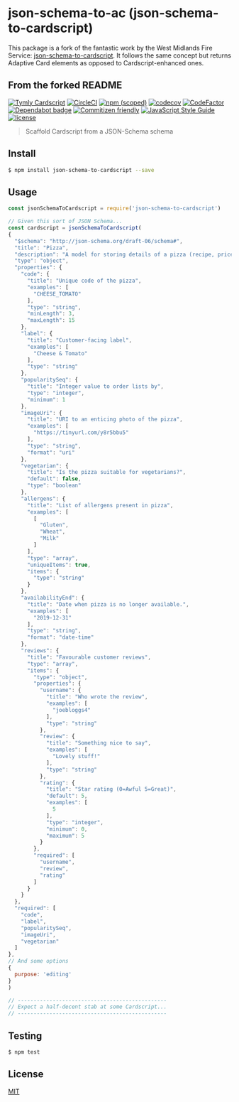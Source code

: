 # json-schema-to-ac (json-schema-to-cardscript)

This package is a fork of the fantastic work by the West Midlands Fire Service: [json-schema-to-cardscript](https://github.com/wmfs/json-schema-to-cardscript). It follows the same concept but returns Adaptive Card elements as opposed to Cardscript-enhanced ones.


## From the forked README

[![Tymly Cardscript](https://img.shields.io/badge/tymly-cardscript-blue.svg)](https://tymly.io/)
[![CircleCI](https://circleci.com/gh/wmfs/json-schema-to-cardscript.svg?style=svg)](https://circleci.com/gh/wmfs/json-schema-to-cardscript)
[![npm (scoped)](https://img.shields.io/npm/v/@wmfs/json-schema-to-cardscript.svg)](https://www.npmjs.com/package/@wmfs/json-schema-to-cardscript) 
[![codecov](https://codecov.io/gh/wmfs/json-schema-to-cardscript/branch/master/graph/badge.svg)](https://codecov.io/gh/wmfs/json-schema-to-cardscript) 
[![CodeFactor](https://www.codefactor.io/repository/github/wmfs/json-schema-to-cardscript/badge)](https://www.codefactor.io/repository/github/wmfs/json-schema-to-cardscript) 
[![Dependabot badge](https://img.shields.io/badge/Dependabot-active-brightgreen.svg)](https://dependabot.com/) 
[![Commitizen friendly](https://img.shields.io/badge/commitizen-friendly-brightgreen.svg)](http://commitizen.github.io/cz-cli/) 
[![JavaScript Style Guide](https://img.shields.io/badge/code_style-standard-brightgreen.svg)](https://standardjs.com) 
[![license](https://img.shields.io/github/license/mashape/apistatus.svg)](https://github.com/wmfs/tymly/blob/master/packages/concrete-paths/LICENSE)


> Scaffold Cardscript from a JSON-Schema schema

## <a name="install"></a>Install
```bash
$ npm install json-schema-to-cardscript --save
```

## <a name="usage"></a>Usage

```javascript
const jsonSchemaToCardscript = require('json-schema-to-cardscript')

// Given this sort of JSON Schema...
const cardscript = jsonSchemaToCardscript(
{
  "$schema": "http://json-schema.org/draft-06/schema#",
  "title": "Pizza",
  "description": "A model for storing details of a pizza (recipe, price etc.)",
  "type": "object",
  "properties": {
    "code": {
      "title": "Unique code of the pizza",
      "examples": [
        "CHEESE_TOMATO"
      ],
      "type": "string",
      "minLength": 3,
      "maxLength": 15
    },
    "label": {
      "title": "Customer-facing label",
      "examples": [
        "Cheese & Tomato"
      ],
      "type": "string"
    },
    "popularitySeq": {
      "title": "Integer value to order lists by",
      "type": "integer",
      "minimum": 1
    },
    "imageUri": {
      "title": "URI to an enticing photo of the pizza",
      "examples": [
        "https://tinyurl.com/y8r5bbu5"
      ],
      "type": "string",
      "format": "uri"
    },
    "vegetarian": {
      "title": "Is the pizza suitable for vegetarians?",
      "default": false,
      "type": "boolean"
    },
    "allergens": {
      "title": "List of allergens present in pizza",
      "examples": [
        [
          "Gluten",
          "Wheat",
          "Milk"
        ]
      ],
      "type": "array",
      "uniqueItems": true,
      "items": {
        "type": "string"
      }
    },
    "availabilityEnd": {
      "title": "Date when pizza is no longer available.",
      "examples": [
        "2019-12-31"
      ],
      "type": "string",
      "format": "date-time"
    },
    "reviews": {
      "title": "Favourable customer reviews",
      "type": "array",
      "items": {
        "type": "object",
        "properties": {
          "username": {
            "title": "Who wrote the review",
            "examples": [
              "joebloggs4"
            ],
            "type": "string"
          },
          "review": {
            "title": "Something nice to say",
            "examples": [
              "Lovely stuff!"
            ],
            "type": "string"
          },
          "rating": {
            "title": "Star rating (0=Awful 5=Great)",
            "default": 5,
            "examples": [
              5
            ],
            "type": "integer",
            "minimum": 0,
            "maximum": 5
          }
        },
        "required": [
          "username",
          "review",
          "rating"
        ]
      }
    }
  },
  "required": [
    "code",
    "label",
    "popularitySeq",
    "imageUri",
    "vegetarian"
  ]
},
// And some options
{
  purpose: 'editing'
}
)

// -----------------------------------------------
// Expect a half-decent stab at some Cardscript...
// -----------------------------------------------


```

## <a name="test"></a>Testing

```bash
$ npm test
```

## <a name="license"></a>License
[MIT](https://github.com/wmfs/cardscript/blob/master/LICENSE)
